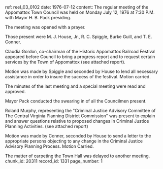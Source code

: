 ref: reel_03_0102
date: 1976-07-12
content: The regular meeting of the Appomattox Town Council was held on Monday July 12, 1976 at 7:30 P.M. with Mayor H. B. Pack presiding.

The meeting was opened with a prayer.

Those present were M. J. House, Jr., R. C. Spiggle, Burke Guill, and T. E. Conner.

Claudia Gordon, co-chairman of the Historic Appomattox Railroad Festival appeared before Council to bring a progress report and to request certain services by the Town of Appomattox (see attached report).

Motion was made by Spiggle and seconded by House to lend all necessary assistance in order to insure the success of the festival. Motion carried.

The minutes of the last meeting and a special meeting were read and approved.

Mayor Pack conducted the swearing in of all the Councilmen present.

Roland Murphy, representing the "Criminal Justice Advisory Committee of The Central Virginia Planning District Commission" was present to explain and answer questions relative to proposed changes in Criminal Justice Planning Activities. (see attached report)

Motion was made by Conner, seconded by House to send a letter to the appropriate persons objecting to any change in the Criminal Justice Advisory Planning Process. Motion Carried.

The matter of carpeting the Town Hall was delayed to another meeting.
chunk_id: 20311
record_id: 1331
page_number: 1

